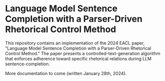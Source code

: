 # Language Model Sentence Completion with a Parser-Driven Rhetorical Control Method

This repository contains an implementation of the 2024 EACL paper, "Language Model Sentence Completion with a Parser-Driven Rhetorical Control Method."
The paper presents a controlled-text-generation algorithm that enforces adherence toward specific rhetorical relations during LLM sentence-completion.

More documentation to come (written January 28th, 2024).
